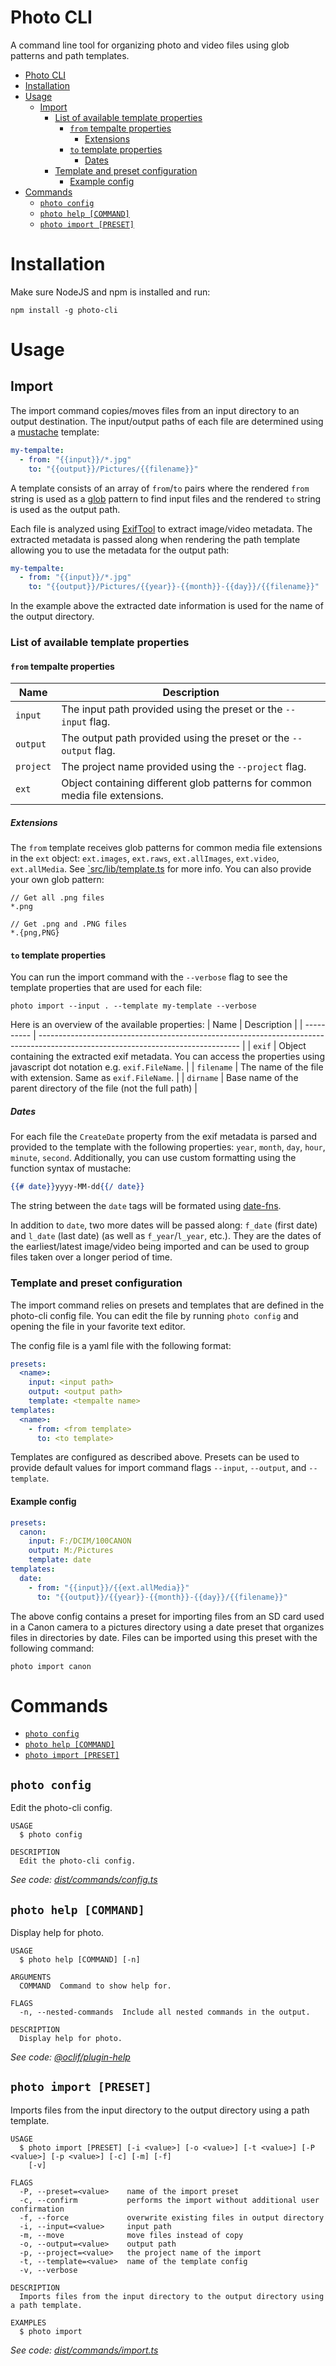 # Photo CLI

A command line tool for organizing photo and video files using glob patterns and path templates.

- [Photo CLI](#photo-cli)
- [Installation](#installation)
- [Usage](#usage)
  - [Import](#import)
    - [List of available template properties](#list-of-available-template-properties)
      - [`from` tempalte properties](#from-tempalte-properties)
        - [Extensions](#extensions)
      - [`to` template properties](#to-template-properties)
        - [Dates](#dates)
    - [Template and preset configuration](#template-and-preset-configuration)
      - [Example config](#example-config)
- [Commands](#commands)
  - [`photo config`](#photo-config)
  - [`photo help [COMMAND]`](#photo-help-command)
  - [`photo import [PRESET]`](#photo-import-preset)

# Installation

Make sure NodeJS and npm is installed and run:
```sh-session
npm install -g photo-cli
```

# Usage

## Import

The import command copies/moves files from an input directory to an output destination. The input/output paths of each file are determined using a [mustache](https://github.com/janl/mustache.js) template:
```yaml
my-tempalte:
  - from: "{{input}}/*.jpg"
    to: "{{output}}/Pictures/{{filename}}"
```
A template consists of an array of `from`/`to` pairs where the rendered `from` string is used as a [glob](https://github.com/isaacs/node-glob) pattern to find input files and the rendered `to` string is used as the output path.

Each file is analyzed using [ExifTool](https://exiftool.org/) to extract image/video metadata. The extracted metadata is passed along when rendering the path template allowing you to use the metadata for the output path:
```yaml
my-tempalte:
  - from: "{{input}}/*.jpg"
    to: "{{output}}/Pictures/{{year}}-{{month}}-{{day}}/{{filename}}"
```
In the example above the extracted date information is used for the name of the output directory.

### List of available template properties

#### `from` tempalte properties

| Name      | Description                                                                 |
| --------- | --------------------------------------------------------------------------- |
| `input`   | The input path provided using the preset or the `--input` flag.             |
| `output`  | The output path provided using the preset or the `--output` flag.           |
| `project` | The project name provided using the `--project` flag.                       |
| `ext`     | Object containing different glob patterns for common media file extensions. |

##### Extensions

The `from` template receives glob patterns for common media file extensions in the `ext` object: `ext.images`, `ext.raws`, `ext.allImages`, `ext.video`, `ext.allMedia`. See [`src/lib/template.ts](src/lib/template.ts) for more info.
You can also provide your own glob pattern: 
```
// Get all .png files
*.png

// Get .png and .PNG files
*.{png,PNG}
```

#### `to` template properties

You can run the import command with the `--verbose` flag to see the template properties that are used for each file:
```
photo import --input . --template my-template --verbose
```

Here is an overview of the available properties:
| Name       | Description                                                                                                                      |
| ---------- | -------------------------------------------------------------------------------------------------------------------------------- |
| `exif`     | Object containing the extracted exif metadata. You can access the properties using javascript dot notation e.g. `exif.FileName`. |
| `filename` | The name of the file with extension. Same as `exif.FileName`.                                                                    |
| `dirname`  | Base name of the parent directory of the file (not the full path)                                                                |

##### Dates

For each file the `CreateDate` property from the exif metadata is parsed and provided to the template with the following properties: `year`, `month`, `day`, `hour`, `minute`, `second`. Additionally, you can use custom formatting using the function syntax of mustache: 
```mustache
{{# date}}yyyy-MM-dd{{/ date}}
``` 
The string between the `date` tags will be formated using [date-fns](https://date-fns.org/v2.28.0/docs/format).

In addition to `date`, two more dates will be passed along: `f_date` (first date) and `l_date` (last date) (as well as `f_year`/`l_year`, etc.). They are the dates of the earliest/latest image/video being imported and can be used to group files taken over a longer period of time.

### Template and preset configuration

The import command relies on presets and templates that are defined in the photo-cli config file. You can edit the file by running `photo config` and opening the file in your favorite text editor.

The config file is a yaml file with the following format:
```yaml
presets:
  <name>:
    input: <input path> 
    output: <output path> 
    template: <tempalte name> 
templates:
  <name>:
    - from: <from template> 
      to: <to template> 
```
Templates are configured as described above. Presets can be used to provide default values for import command flags `--input`, `--output`, and `--template`.

#### Example config

```yaml
presets:
  canon:
    input: F:/DCIM/100CANON
    output: M:/Pictures
    template: date 
templates:
  date:
    - from: "{{input}}/{{ext.allMedia}}"
      to: "{{output}}/{{year}}-{{month}}-{{day}}/{{filename}}"
```

The above config contains a preset for importing files from an SD card used in a Canon camera to a pictures directory using a date preset that organizes files in directories by date. Files can be imported using this preset with the following command:
```
photo import canon
```

# Commands
<!-- commands -->
* [`photo config`](#photo-config)
* [`photo help [COMMAND]`](#photo-help-command)
* [`photo import [PRESET]`](#photo-import-preset)

## `photo config`

Edit the photo-cli config.

```
USAGE
  $ photo config

DESCRIPTION
  Edit the photo-cli config.
```

_See code: [dist/commands/config.ts](https://github.com/FreshlyBrewedCode/photo-cli/blob/v1.0.0/dist/commands/config.ts)_

## `photo help [COMMAND]`

Display help for photo.

```
USAGE
  $ photo help [COMMAND] [-n]

ARGUMENTS
  COMMAND  Command to show help for.

FLAGS
  -n, --nested-commands  Include all nested commands in the output.

DESCRIPTION
  Display help for photo.
```

_See code: [@oclif/plugin-help](https://github.com/oclif/plugin-help/blob/v5.1.10/src/commands/help.ts)_

## `photo import [PRESET]`

Imports files from the input directory to the output directory using a path template.

```
USAGE
  $ photo import [PRESET] [-i <value>] [-o <value>] [-t <value>] [-P <value>] [-p <value>] [-c] [-m] [-f]
    [-v]

FLAGS
  -P, --preset=<value>    name of the import preset
  -c, --confirm           performs the import without additional user confirmation
  -f, --force             overwrite existing files in output directory
  -i, --input=<value>     input path
  -m, --move              move files instead of copy
  -o, --output=<value>    output path
  -p, --project=<value>   the project name of the import
  -t, --template=<value>  name of the template config
  -v, --verbose

DESCRIPTION
  Imports files from the input directory to the output directory using a path template.

EXAMPLES
  $ photo import
```

_See code: [dist/commands/import.ts](https://github.com/FreshlyBrewedCode/photo-cli/blob/v1.0.0/dist/commands/import.ts)_
<!-- commandsstop -->